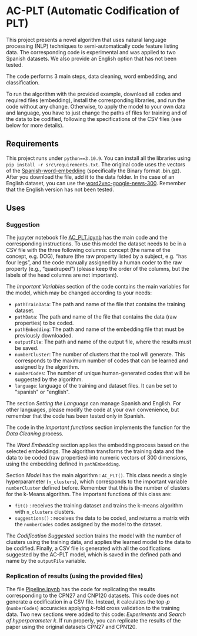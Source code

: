 # AC-PLT (Automatic Codification of PLT)

This project presents a novel algorithm that uses natural language processing (NLP) techniques to semi-automatically code feature listing data. The corresponding code is experimental and was applied to two Spanish datasets. We also provide an English option that has not been tested.

The code performs 3 main steps, data cleaning, word embedding, and classification.

To run the algorithm with the provided example, download all codes and required files (embedding), install the corresponding libraries, and run the code without any change. Otherwise, to apply the model to your own data and language, you have to just change the paths of files for training and of the data to be codified, following the specifications of the CSV files (see below for more details).

## Requirements

This project runs under ``python==3.10.9``. You can install all the libraries using ``pip install -r src\requirements.txt``. The original code uses the vectors of the [Spanish-word-embedding](https://github.com/dccuchile/spanish-word-embeddings#word2vec-embeddings-from-sbwc) (specifically the Binary format .bin.gz). After you download the file, add it to the data folder. In the case of an English dataset, you can use the [word2vec-google-news-300](https://huggingface.co/fse/word2vec-google-news-300/tree/main). Remember that the English version has not been tested.

## Uses

### Suggestion 
The jupyter notebook file [AC_PLT.ipynb](/src/AC_PLT.ipynb) has the main code and the corresponding instructions. To use this model the dataset needs to be in a CSV file with the three following columns: concept (the name of the concept, e.g. DOG), feature (the raw property listed by a subject, e.g. “has four legs”, and the code manually assigned by a human coder to the raw property (e.g., “quadruped”) (please keep the order of the columns, but the labels of the head columns are not important). 

The *Important Variables* section of the code contains the main variables for the model, which may be changed according to your needs:
- `pathTrainData`: The path and name of the file that contains the training dataset.
- `pathData`: The path and name of the file that contains the data (raw properties) to be coded.
- `pathEmbedding`: The path and name of the embedding file that must be previously downloaded.
- `outputFile`: The path and name of the output file, where the results must be saved.
- `numberCluster`: The number of clusters that the tool will generate. This corresponds to the maximum number of codes that can be learned and assigned by the algorithm.
- `numberCodes`: The number of unique human-generated codes that will be suggested by the algorithm.
- `language`: language of the training and dataset files. It can be set to "spanish" or "english".

The section *Setting the Language* can manage Spanish and English. For other languages, please modify the code at your own convenience, but remember that the code has been tested only in Spanish.

The code in the *Important functions* section implements the function for the *Data Cleaning* process. 

The *Word Embedding* section applies the embedding process based on the selected embeddings. The algorithm transforms the training data and the data to be coded (raw properties) into numeric vectors of 300 dimensions, using the embedding defined in `pathEmbedding`.

Section *Model* has the main algorithm : `AC_PLT()`. This class needs a single hyperparameter (`n_clusters`), which corresponds to the important variable `numberCluster` defined before. Remember that this is the number of clusters for the k-Means algorithm. The important functions of this class are:

-  `fit()` : receives the training dataset and trains the k-means algorithm with `n_clusters` clusters.
- `suggestions()` : receives the data to be coded, and returns a matrix with the `numberCodes` codes assigned by the model to the dataset. 

The *Codification Suggested* section trains the model with the number of clusters using the training data, and applies the learned model to the data to be codified. Finally, a CSV file is generated with all the codifications suggested by the AC-PLT model, which is saved in the defined path and name by the `outputFile` variable.

### Replication of results (using the provided files)

The file [Pipeline.ipynb](/src/Pipeline.ipynb) has the code for replicating the results corresponding to the CPN27 and CNP120 datasets. This code does not generate a codification in a CSV file. Instead, it calculates the top-*p* (`numberCodes`) accuracies applying _k_-fold cross validation to the training data. Two new sections were added to this code: *Experiments* and *Search of hyperparameter *k**. If run properly, you can replicate the results of the paper using the original datasets CPN27 and CPN120.
